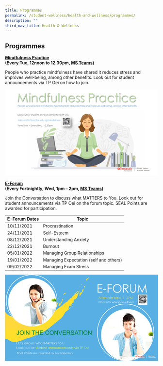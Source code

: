```yaml
---
title: Programmes
permalink: /student-wellness/health-and-wellness/programmes/
description: ""
third_nav_title: Health & Wellness
---
```

## Programmes

<b>[Mindfulness Practice](https://for.edu.sg/mindfulness) <br>(Every Tue, 12noon to 12.30pm, [MS Teams](https://for.edu.sg/mindfulness))</b>

People who practice mindfulness have shared it reduces stress and improves well-being, among other benefits. Look out for student announcements via TP Oei on how to join.

![Mindfulness Practice](/images/Mindfulness_Term_Jun2021.png)

<b>[E-Forum](https://for.edu.sg/tp-swp)<br>
(Every Fortnightly, Wed, 1pm – 2pm, [MS Teams](https://for.edu.sg/tp-swp))</b>

Join the Conversation to discuss what MATTERS to You. Look out for student announcements via TP Oei on the forum topic.  SEAL Points are awarded for participation.

| **E-Forum Dates** | **Topic** |
| -------- | -------- |
| 10/11/2021 | Procrastination | 
| 24/11/2021 | Self-Esteem |
| 08/12/2021 | Understanding Anxiety |
| 22/12/2021 | Burnout |
| 05/01/2022 | Managing Group Relationships |
| 19/01/2022 | Managing Expectation (self and others) |
| 09/02/2022 | Managing Exam Stress |

![E-Forum](/images/e-forum-General.png)